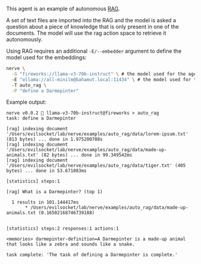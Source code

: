This agent is an example of autonomous [RAG](https://blogs.nvidia.com/blog/what-is-retrieval-augmented-generation/). 

A set of text files are imported into the RAG and the model is asked a question about a piece of knowledge that is only present in one of the documents. The model will use the rag action space to retrieve it autonomously.

Using RAG requires an additional `-E/--embedder` argument to define the model used for the embeddings:

```sh
nerve \
  -G "fireworks://llama-v3-70b-instruct" \ # the model used for the agent
  -E "ollama://all-minilm@bahamut.local:11434" \ # the model used for the rag embeddings
  -T auto_rag \
  -P "define a Darmepinter"
```

Example output:

```
nerve v0.0.2 🧠 llama-v3-70b-instruct@fireworks > auto_rag
task: define a Darmepinter

[rag] indexing document '/Users/evilsocket/lab/nerve/examples/auto_rag/data/lorem-ipsum.txt' (813 bytes) ... done in 1.975200708s
[rag] indexing document '/Users/evilsocket/lab/nerve/examples/auto_rag/data/made-up-animals.txt' (82 bytes) ... done in 99.349542ms
[rag] indexing document '/Users/evilsocket/lab/nerve/examples/auto_rag/data/tiger.txt' (405 bytes) ... done in 53.671083ms

[statistics] steps:1 

[rag] What is a Darmepinter? (top 1)

  1 results in 101.144417ms
       * /Users/evilsocket/lab/nerve/examples/auto_rag/data/made-up-animals.txt (0.16502168746739188)


[statistics] steps:2 responses:1 actions:1

<memories> darmepinter-definition=A Darmepinter is a made-up animal that looks like a zebra and sounds like a snake.

task complete: 'The task of defining a Darmepinter is complete.'
```